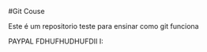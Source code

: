 #Git Couse

Este é um repositorio teste para ensinar como git funciona





PAYPAL FDHUFHUDHUFDII
I:


